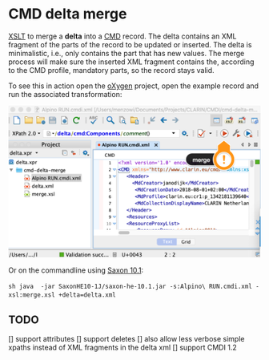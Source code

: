 # CMD delta merge

[XSLT](merge.xsl) to merge a __delta__ into a [CMD](https://ww.clarin.eu/cmdi) record. The delta contains an XML fragment of the parts of the record to be updated or inserted. The delta is minimalistic, i.e., only contains the part that has new values. The merge process will make sure the inserted XML fragment contains the, according to the CMD profile, mandatory parts, so the record stays valid. 

To see this in action open the [oXygen](https://www.oxygenxml.com/) project, open the example record and run the associated transformation:

![screenshot](screenshot.png)

Or on the commandline using [Saxon 10.1](https://www.saxonica.com/):

``sh
java  -jar SaxonHE10-1J/saxon-he-10.1.jar -s:Alpino\ RUN.cmdi.xml -xsl:merge.xsl +delta=delta.xml
``

## TODO

[] support attributes
[] support deletes 
[] also allow less verbose simple xpaths instead of XML fragments in the delta xml
[] support CMDI 1.2
